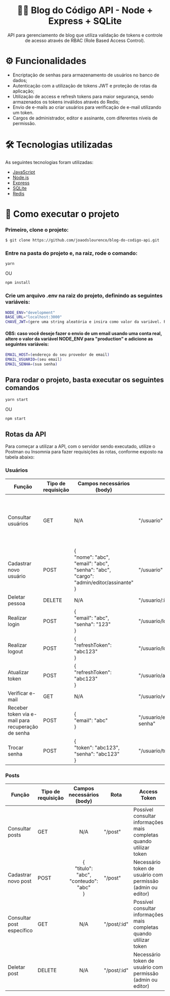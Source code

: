 <h1 align="center">👨‍💻 Blog do Código API - Node + Express + SQLite</h1>

<p align="center">
API para gerenciamento de blog que utiliza validação de tokens e controle de acesso através de RBAC (Role Based Access Control).
</p>

# ⚙️ Funcionalidades

- Encriptação de senhas para armazenamento de usuários no banco de dados;
- Autenticação com a utilização de tokens JWT e proteção de rotas da aplicação;
- Utilização de access e refresh tokens para maior segurança, sendo armazenados os tokens inválidos através do Redis;
- Envio de e-mails ao criar usuários para verificação de e-mail utilizando um token.
- Cargos de administrador, editor e assinante, com diferentes níveis de permissão.


# 🛠️ Tecnologias utilizadas

As seguintes tecnologias foram utilizadas:

- [JavaScript](https://developer.mozilla.org/pt-BR/docs/Web/JavaScript)
- [Node.js](https://nodejs.org/en/)
- [Express](https://expressjs.com/pt-br/)
- [SQLite](https://www.sqlite.org/)
- [Redis](https://redis.io/)

# 🚀 Como executar o projeto
### Primeiro, clone o projeto:
```bash
$ git clone https://github.com/joaodslourenco/blog-do-codigo-api.git
```

### Entre na pasta do projeto e, na raiz, rode o comando:
```bash
yarn 
```
OU
```bash
npm install
```

### Crie um arquivo .env na raiz do projeto, definindo as seguintes variáveis:

```bash
NODE_ENV="development"
BASE_URL="localhost:3000"
CHAVE_JWT=(gere uma string aleatória e insira como valor da variável. Recomendo usar o módulo crypto do node, executando um console.log(crypto.randomBytes(256).toString('base64'))

```

#### OBS: caso você deseje fazer o envio de um email usando uma conta real, altere o valor da variável NODE_ENV para "production" e adicione as seguintes variáveis:

```bash
EMAIL_HOST=(endereço do seu provedor de email)
EMAIL_USUARIO=(seu email)
EMAIL_SENHA=(sua senha)
````

## Para rodar o projeto, basta executar os seguintes comandos

```bash
yarn start
```
OU
```bash
npm start
```


## Rotas da API

Para começar a utilizar a API, com o servidor sendo executado, utilize o Postman ou Insomnia para fazer requisições às rotas, conforme exposto na tabela abaixo:

### Usuários
| Função | Tipo de requisição | Campos necessários (body) | Rota | Access Token |
|--------|--------------------|---------------------------|------|--------------|
| Consultar usuários | GET | N/A | "/usuario" | Possível consultar informações mais completas quando utilizar token |
| Cadastrar novo usuário | POST | {<br>"nome": "abc", <br> "email": "abc", <br> "senha": "abc", <br> "cargo": "admin/editor/assinante" <br>} | "/usuario" | N/A |
| Deletar pessoa | DELETE | N/A  | "/usuario/:id" | Necessário |
| Realizar login | POST | {<br>"email": "abc", <br>"senha": "123" <br>} | "/usuario/login" | Necessário |
| Realizar logout | POST | {<br>"refreshToken": "abc123" <br>} | "/usuario/logout" | Necessário |
| Atualizar token | POST | {<br>"refreshToken": "abc123" <br>} | "/usuario/atualiza_token | N/A |
| Verificar e-mail | GET | N/A | "/usuario/verifica_email/:token"| N/A |
| Receber token via e-mail para recuperação de senha | POST | {<br>"email": "abc" <br>} | "/usuario/esqueci-minha-senha" | N/A |
| Trocar senha | POST | {<br>"token": "abc123", <br> "senha": "abc123" <br>} | "/usuario/trocar-senha" | Necessário, no corpo da requisição.


### Posts
| Função | Tipo de requisição | Campos necessários (body) | Rota | Access Token |
|--------|--------------------|:-------------------------:|------|--------------|
| Consultar posts | GET | N/A | "/post" | Possível consultar informações mais completas quando utilizar token |
| Cadastrar novo post | POST | {<br>"titulo": "abc", <br> "conteudo": "abc" <br>} | "/post" | Necessário token de usuário com permissão (admin ou editor) |
| Consultar post específico| GET | N/A | "/post/:id" | Possível consultar informações mais completas quando utilizar token |
| Deletar post | DELETE | N/A | "/post/:id" | Necessário token de usuário com permissão (admin ou editor) |
